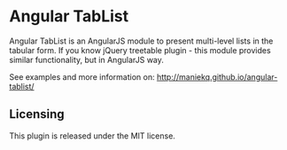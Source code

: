 Angular TabList
===============

Angular TabList is an AngularJS module to present multi-level lists in the tabular form.
If you know jQuery treetable plugin - this module provides similar functionality, but in AngularJS way.

See examples and more information on:
http://maniekq.github.io/angular-tablist/


Licensing
---------
This plugin is released under the MIT license.
